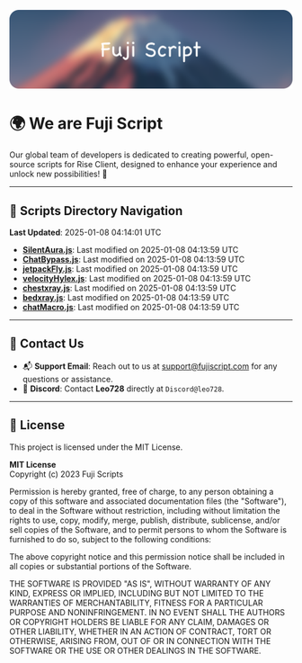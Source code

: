 ![Banner](.github/b.webp)

# 🌍 **We are Fuji Script**

Our global team of developers is dedicated to creating powerful, open-source scripts for Rise Client, designed to enhance your experience and unlock new possibilities! 🌟

---
<!-- SCRIPTS_NAVIGATION_START -->
## 📂 **Scripts Directory Navigation**

**Last Updated**: 2025-01-08 04:14:01 UTC

- **[SilentAura.js](scripts/SilentAura.js)**: Last modified on 2025-01-08 04:13:59 UTC
- **[ChatBypass.js](scripts/ChatBypass.js)**: Last modified on 2025-01-08 04:13:59 UTC
- **[jetpackFly.js](scripts/jetpackFly.js)**: Last modified on 2025-01-08 04:13:59 UTC
- **[velocityHylex.js](scripts/velocityHylex.js)**: Last modified on 2025-01-08 04:13:59 UTC
- **[chestxray.js](scripts/chestxray.js)**: Last modified on 2025-01-08 04:13:59 UTC
- **[bedxray.js](scripts/bedxray.js)**: Last modified on 2025-01-08 04:13:59 UTC
- **[chatMacro.js](scripts/chatMacro.js)**: Last modified on 2025-01-08 04:13:59 UTC

<!-- SCRIPTS_NAVIGATION_END -->

---

## 💬 **Contact Us**  
- 📬 **Support Email**: Reach out to us at [support@fujiscript.com](mailto:support@fujiscript.com) for any questions or assistance.  
- 💬 **Discord**: Contact **Leo728** directly at `Discord@leo728`.

---

## 📜 **License**

This project is licensed under the MIT License.  

**MIT License**  
Copyright (c) 2023 Fuji Scripts  

Permission is hereby granted, free of charge, to any person obtaining a copy of this software and associated documentation files (the "Software"), to deal in the Software without restriction, including without limitation the rights to use, copy, modify, merge, publish, distribute, sublicense, and/or sell copies of the Software, and to permit persons to whom the Software is furnished to do so, subject to the following conditions:  

The above copyright notice and this permission notice shall be included in all copies or substantial portions of the Software.  

THE SOFTWARE IS PROVIDED "AS IS", WITHOUT WARRANTY OF ANY KIND, EXPRESS OR IMPLIED, INCLUDING BUT NOT LIMITED TO THE WARRANTIES OF MERCHANTABILITY, FITNESS FOR A PARTICULAR PURPOSE AND NONINFRINGEMENT. IN NO EVENT SHALL THE AUTHORS OR COPYRIGHT HOLDERS BE LIABLE FOR ANY CLAIM, DAMAGES OR OTHER LIABILITY, WHETHER IN AN ACTION OF CONTRACT, TORT OR OTHERWISE, ARISING FROM, OUT OF OR IN CONNECTION WITH THE SOFTWARE OR THE USE OR OTHER DEALINGS IN THE SOFTWARE.  
